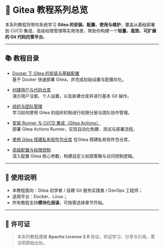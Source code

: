 # 🍵 Gitea 教程系列总览

本系列教程将带你系统学习 **Gitea 的安装、配置、使用与维护**，覆盖从基础部署到 CI/CD 集成、高级权限管理等实用场景，帮助你构建一个**轻量、高效、可扩展的 Git 代码托管平台**。

---

## 📚 教程目录

- [Docker 下 Gitea 的安装与基础配置](./install/README.md)  
  基于 Docker 快速部署 Gitea，并完成初始设置与配置优化。

- [创建用户与代码仓库](./create-user-and-repo/README.md)  
  演示用户注册、个人设置，以及新建仓库并进行基本 Git 操作。

- [组织与团队管理](./org-team-management/README.md)  
  学习如何使用 Gitea 的组织机制进行权限分层与团队协作管理。

- [安装 Runner 与 CI/CD 集成（Gitea Actions）](./install-runner-and-ci/README.md)  
  部署 Gitea Actions Runner，实现自动化构建、测试与部署流程。

- [使用 Gitea 搭建私有软件包仓库](./package-registry/README.md)
  在Gitea 搭建私有软件包仓库，

- [高级配置与权限控制](./advanced-config/README.md)  
  深入配置 Gitea 核心参数，构建自定义权限策略与访问控制逻辑。

---

## 🧩 使用说明

- 本教程面向：Gitea 初学者 / 自建 Git 服务实践者 / DevOps 工程师；
- 适用平台：Docker、Linux；
- 所有教程支持**模块化阅读**，可按需选择章节开始。

---

## 📝 许可证

> 本系列教程遵循 **Apache License 2.0** 协议，欢迎学习、分享与引用，需注明原始出处。

